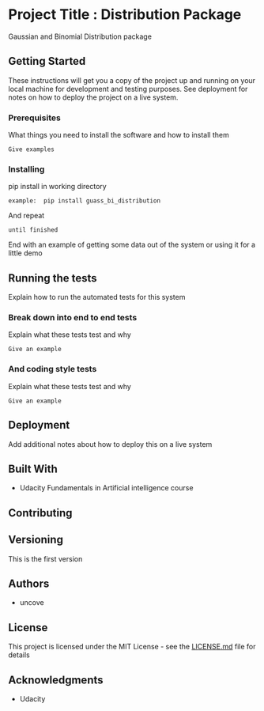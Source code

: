 # Project Title : Distribution Package

Gaussian and Binomial Distribution package

## Getting Started

These instructions will get you a copy of the project up and running on your local machine for development and testing purposes. See deployment for notes on how to deploy the project on a live system.

### Prerequisites

What things you need to install the software and how to install them

```
Give examples
```

### Installing

pip install in working directory

```
example:  pip install guass_bi_distribution
```

And repeat

```
until finished
```

End with an example of getting some data out of the system or using it for a little demo

## Running the tests

Explain how to run the automated tests for this system

### Break down into end to end tests

Explain what these tests test and why

```
Give an example
```

### And coding style tests

Explain what these tests test and why

```
Give an example
```

## Deployment

Add additional notes about how to deploy this on a live system

## Built With

* Udacity Fundamentals in Artificial intelligence course

## Contributing



## Versioning

This is the first version

## Authors

* uncove


## License

This project is licensed under the MIT License - see the [LICENSE.md](LICENSE.md) file for details

## Acknowledgments

* Udacity
